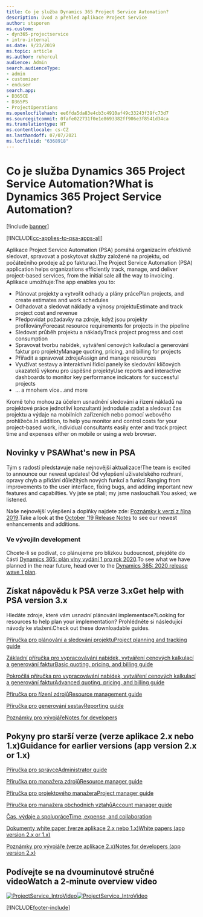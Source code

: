 ```yaml
---
title: Co je služba Dynamics 365 Project Service Automation?
description: Úvod a přehled aplikace Project Service
author: stsporen
ms.custom:
- dyn365-projectservice
- intro-internal
ms.date: 9/23/2019
ms.topic: article
ms.author: ruhercul
audience: Admin
search.audienceType:
- admin
- customizer
- enduser
search.app:
- D365CE
- D365PS
- ProjectOperations
ms.openlocfilehash: ee6fda5da83e4cb3c4910af49c33243f39fc73d7
ms.sourcegitcommit: 0fafe022731f0e1e8693382ff906e3f8541d34ca
ms.translationtype: HT
ms.contentlocale: cs-CZ
ms.lasthandoff: 07/07/2021
ms.locfileid: "6368918"
---
```

# <a name="what-is-dynamics-365-project-service-automation"></a><span data-ttu-id="e58ef-103">Co je služba Dynamics 365 Project Service Automation?</span><span class="sxs-lookup"><span data-stu-id="e58ef-103">What is Dynamics 365 Project Service Automation?</span></span>

[!include [banner](../includes/psa-now-project-operations.md)]

[!INCLUDE[cc-applies-to-psa-apps-all](../includes/cc-applies-to-psa-apps-all.md)]

<span data-ttu-id="e58ef-104">Aplikace Project Service Automation (PSA) pomáhá organizacím efektivně sledovat, spravovat a poskytovat služby založené na projektu, od počátečního prodeje až po fakturaci.</span><span class="sxs-lookup"><span data-stu-id="e58ef-104">The Project Service Automation (PSA) application helps organizations efficiently track, manage, and deliver project-based services, from the initial sale all the way to invoicing.</span></span> <span data-ttu-id="e58ef-105">Aplikace umožňuje:</span><span class="sxs-lookup"><span data-stu-id="e58ef-105">The app enables you to:</span></span>

- <span data-ttu-id="e58ef-106">Plánovat projekty a vytvořit odhady a plány práce</span><span class="sxs-lookup"><span data-stu-id="e58ef-106">Plan projects, and create estimates and work schedules</span></span>
- <span data-ttu-id="e58ef-107">Odhadovat a sledovat náklady a výnosy projektu</span><span class="sxs-lookup"><span data-stu-id="e58ef-107">Estimate and track project cost and revenue</span></span>
- <span data-ttu-id="e58ef-108">Předpovídat požadavky na zdroje, když jsou projekty profilovány</span><span class="sxs-lookup"><span data-stu-id="e58ef-108">Forecast resource requirements for projects in the pipeline</span></span>
- <span data-ttu-id="e58ef-109">Sledovat průběh projektu a náklady</span><span class="sxs-lookup"><span data-stu-id="e58ef-109">Track project progress and cost consumption</span></span>
- <span data-ttu-id="e58ef-110">Spravovat tvorbu nabídek, vytváření cenových kalkulací a generování faktur pro projekty</span><span class="sxs-lookup"><span data-stu-id="e58ef-110">Manage quoting, pricing, and billing for projects</span></span>
- <span data-ttu-id="e58ef-111">Přiřadit a spravovat zdroje</span><span class="sxs-lookup"><span data-stu-id="e58ef-111">Assign and manage resources</span></span>
- <span data-ttu-id="e58ef-112">Využívat sestavy a interaktivní řídicí panely ke sledování klíčových ukazatelů výkonu pro úspěšné projekty</span><span class="sxs-lookup"><span data-stu-id="e58ef-112">Use reports and interactive dashboards to monitor key performance indicators for successful projects</span></span>
- <span data-ttu-id="e58ef-113">... a mnohem více</span><span class="sxs-lookup"><span data-stu-id="e58ef-113">...and more</span></span>

<span data-ttu-id="e58ef-114">Kromě toho mohou za účelem usnadnění sledování a řízení nákladů na projektové práce jednotliví konzultanti jednoduše zadat a sledovat čas projektu a výdaje na mobilních zařízeních nebo pomocí webového prohlížeče.</span><span class="sxs-lookup"><span data-stu-id="e58ef-114">In addition, to help you monitor and control costs for your project-based work, individual consultants easily enter and track project time and expenses either on mobile or using a web browser.</span></span>

## <a name="whats-new-in-psa"></a><span data-ttu-id="e58ef-115">Novinky v PSA</span><span class="sxs-lookup"><span data-stu-id="e58ef-115">What's new in PSA</span></span>
<span data-ttu-id="e58ef-116">Tým s radostí představuje naše nejnovější aktualizace!</span><span class="sxs-lookup"><span data-stu-id="e58ef-116">The team is excited to announce our newest updates!</span></span> <span data-ttu-id="e58ef-117">Od vylepšení uživatelského rozhraní, opravy chyb a přidání důležitých nových funkcí a funkcí.</span><span class="sxs-lookup"><span data-stu-id="e58ef-117">Ranging from improvements to the user interface, fixing bugs, and adding important new features and capabilties.</span></span> <span data-ttu-id="e58ef-118">Vy jste se ptali; my jsme naslouchali.</span><span class="sxs-lookup"><span data-stu-id="e58ef-118">You asked; we listened.</span></span>

<span data-ttu-id="e58ef-119">Naše nejnovější vylepšení a doplňky najdete zde: [Poznámky k verzi z října 2019](/dynamics365-release-plan/2019wave2/index).</span><span class="sxs-lookup"><span data-stu-id="e58ef-119">Take a look at the [October '19 Release Notes](/dynamics365-release-plan/2019wave2/index) to see our newest enhancements and additions.</span></span>

### <a name="in-development"></a><span data-ttu-id="e58ef-120">Ve vývoji</span><span class="sxs-lookup"><span data-stu-id="e58ef-120">In development</span></span>
<span data-ttu-id="e58ef-121">Chcete-li se podívat, co plánujeme pro blízkou budoucnost, přejděte do části [Dynamics 365: plán vlny vydání 1 pro rok 2020](/dynamics365-release-plan/2020wave1/index).</span><span class="sxs-lookup"><span data-stu-id="e58ef-121">To see what we have planned in the near future, head over to the [Dynamics 365: 2020 release wave 1 plan](/dynamics365-release-plan/2020wave1/index).</span></span>

## <a name="get-help-with-psa-version-3x"></a><span data-ttu-id="e58ef-122">Získat nápovědu k PSA verze 3.x</span><span class="sxs-lookup"><span data-stu-id="e58ef-122">Get help with PSA version 3.x</span></span>
<span data-ttu-id="e58ef-123">Hledáte zdroje, které vám usnadní plánování implementace?</span><span class="sxs-lookup"><span data-stu-id="e58ef-123">Looking for resources to help plan your implementation?</span></span> <span data-ttu-id="e58ef-124">Prohlédněte si následující návody ke stažení.</span><span class="sxs-lookup"><span data-stu-id="e58ef-124">Check out these downloadable guides.</span></span>

 [<span data-ttu-id="e58ef-125">Příručka pro plánování a sledování projektu</span><span class="sxs-lookup"><span data-stu-id="e58ef-125">Project planning and tracking guide</span></span>](../psa/implementation-guides/project-planning-tracking.md)

 [<span data-ttu-id="e58ef-126">Základní příručka pro vypracovávání nabídek, vytváření cenových kalkulací a generování faktur</span><span class="sxs-lookup"><span data-stu-id="e58ef-126">Basic quoting, pricing, and billing guide</span></span>](../psa/implementation-guides/begin-quoting-pricing-billing.md)

 [<span data-ttu-id="e58ef-127">Pokročilá příručka pro vypracovávání nabídek, vytváření cenových kalkulací a generování faktur</span><span class="sxs-lookup"><span data-stu-id="e58ef-127">Advanced quoting, pricing, and billing guide</span></span>](../psa/implementation-guides/adv-quoting-pricing-billing.md)

 [<span data-ttu-id="e58ef-128">Příručka pro řízení zdrojů</span><span class="sxs-lookup"><span data-stu-id="e58ef-128">Resource management guide</span></span>](../psa/implementation-guides/resource-management-guide.md)

 [<span data-ttu-id="e58ef-129">Příručka pro generování sestav</span><span class="sxs-lookup"><span data-stu-id="e58ef-129">Reporting guide</span></span>](../psa/implementation-guides/reporting-guide.md)

 [<span data-ttu-id="e58ef-130">Poznámky pro vývojáře</span><span class="sxs-lookup"><span data-stu-id="e58ef-130">Notes for developers</span></span>](../psa/developer-guides/overview-dev-notes-v3.x.md)

## <a name="guidance-for-earlier-versions-app-version-2x-or-1x"></a><span data-ttu-id="e58ef-131">Pokyny pro starší verze (verze aplikace 2.x nebo 1.x)</span><span class="sxs-lookup"><span data-stu-id="e58ef-131">Guidance for earlier versions (app version 2.x or 1.x)</span></span>
 [<span data-ttu-id="e58ef-132">Příručka pro správce</span><span class="sxs-lookup"><span data-stu-id="e58ef-132">Administrator guide</span></span>](../psa/admin-guide.md)

 [<span data-ttu-id="e58ef-133">Příručka pro manažera zdrojů</span><span class="sxs-lookup"><span data-stu-id="e58ef-133">Resource manager guide</span></span>](../psa/resource-manager-guide.md)

 [<span data-ttu-id="e58ef-134">Příručka pro projektového manažera</span><span class="sxs-lookup"><span data-stu-id="e58ef-134">Project manager guide</span></span>](../psa/project-manager-guide.md)

 [<span data-ttu-id="e58ef-135">Příručka pro manažera obchodních vztahů</span><span class="sxs-lookup"><span data-stu-id="e58ef-135">Account manager guide</span></span>](../psa/account-manager-guide.md)

 [<span data-ttu-id="e58ef-136">Čas, výdaje a spolupráce</span><span class="sxs-lookup"><span data-stu-id="e58ef-136">Time, expense, and collaboration</span></span>](../psa/time-expense-collaboration-guide.md)

 [<span data-ttu-id="e58ef-137">Dokumenty white paper (verze aplikace 2.x nebo 1.x)</span><span class="sxs-lookup"><span data-stu-id="e58ef-137">White papers (app version 2.x or 1.x)</span></span>](../psa/white-papers.md)

 [<span data-ttu-id="e58ef-138">Poznámky pro vývojáře (verze aplikace 2.x)</span><span class="sxs-lookup"><span data-stu-id="e58ef-138">Notes for developers (app version 2.x)</span></span>](../psa/developer-guides/add-custom-qoi-forms-v2.x.md)

 ## <a name="watch-a-2-minute-overview-video"></a><span data-ttu-id="e58ef-139">Podívejte se na dvouminutové stručné video</span><span class="sxs-lookup"><span data-stu-id="e58ef-139">Watch a 2-minute overview video</span></span>
 <a name="heroArea"></a> <span data-ttu-id="e58ef-140">[![ProjectService_IntroVideo](../psa/media/project-service-intro-video.png "ProjectService_IntroVideo")](https://go.microsoft.com/fwlink/p/?LinkId=799457)</span><span class="sxs-lookup"><span data-stu-id="e58ef-140">[![ProjectService_IntroVideo](../psa/media/project-service-intro-video.png "ProjectService_IntroVideo")](https://go.microsoft.com/fwlink/p/?LinkId=799457)</span></span>




[!INCLUDE[footer-include](../includes/footer-banner.md)]